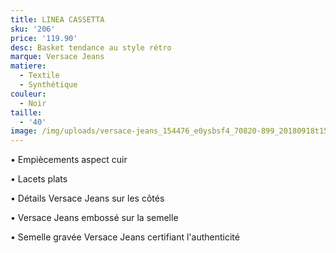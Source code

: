 ```yaml
---
title: LINEA CASSETTA
sku: '206'
price: '119.90'
desc: Basket tendance au style rétro
marque: Versace Jeans
matiere:
  - Textile
  - Synthétique
couleur:
  - Noir
taille:
  - '40'
image: /img/uploads/versace-jeans_154476_e0ysbsf4_70820-899_20180918t152720_01.jpg
---
```

• Empiècements aspect cuir

• Lacets plats

• Détails Versace Jeans sur les côtés

• Versace Jeans embossé sur la semelle

• Semelle gravée Versace Jeans certifiant l'authenticité
